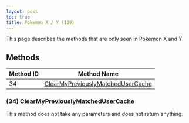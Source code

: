 ```yaml
---
layout: post
toc: true
title: Pokemon X / Y (109)
---
```


This page describes the methods that are only seen in Pokemon X and Y.

## Methods

| Method ID | Method Name                                                                |
| --------- | -------------------------------------------------------------------------- |
| 34        | [ClearMyPreviouslyMatchedUserCache](#34-clearmypreviouslymatchedusercache) |

### (34) ClearMyPreviouslyMatchedUserCache
This method does not take any parameters and does not return anything.
